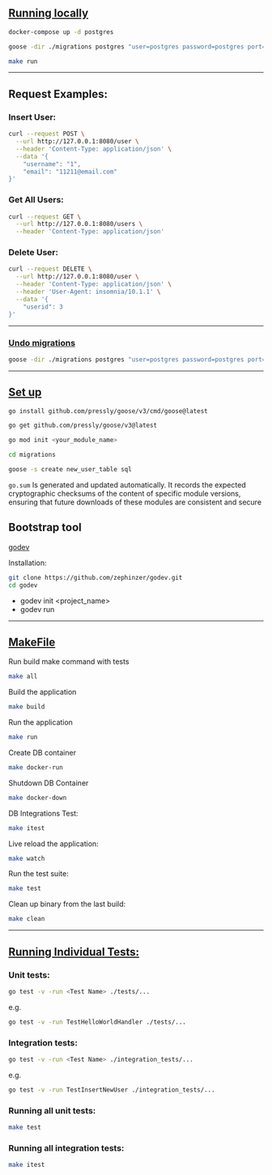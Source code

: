 ## <ins>Running locally</ins>

```bash
docker-compose up -d postgres
```

```bash
goose -dir ./migrations postgres "user=postgres password=postgres port=6432 host=localhost dbname=golang_db sslmode=disable" up
```

```bash
make run
```

---

## Request Examples:

### Insert User:

```bash
curl --request POST \
  --url http://127.0.0.1:8080/user \
  --header 'Content-Type: application/json' \
  --data '{
	"username": "1",
	"email": "11211@email.com"
}'
```

### Get All Users:

```bash
curl --request GET \
  --url http://127.0.0.1:8080/users \
  --header 'Content-Type: application/json'
```

### Delete User:

```bash
curl --request DELETE \
  --url http://127.0.0.1:8080/user \
  --header 'Content-Type: application/json' \
  --header 'User-Agent: insomnia/10.1.1' \
  --data '{
	"userid": 3
}'
```

---

### <ins>Undo migrations</ins>

```bash
goose -dir ./migrations postgres "user=postgres password=postgres port=6432 host=localhost dbname=golang_db sslmode=disable" down-to 0
```

---

## <ins>Set up</ins>

```bash
go install github.com/pressly/goose/v3/cmd/goose@latest
```

```bash
go get github.com/pressly/goose/v3@latest
```

```bash
go mod init <your_module_name>
```

```bash
cd migrations

goose -s create new_user_table sql
```

`go.sum` Is generated and updated automatically. It records the expected cryptographic checksums of the content of specific module versions, ensuring that future downloads of these modules are consistent and secure

## Bootstrap tool

[godev](https://github.com/zephinzer/godev)

Installation:

```bash
git clone https://github.com/zephinzer/godev.git
cd godev
```

-   godev init <project_name>
-   godev run

---

## <ins>MakeFile</ins>

Run build make command with tests

```bash
make all
```

Build the application

```bash
make build
```

Run the application

```bash
make run
```

Create DB container

```bash
make docker-run
```

Shutdown DB Container

```bash
make docker-down
```

DB Integrations Test:

```bash
make itest
```

Live reload the application:

```bash
make watch
```

Run the test suite:

```bash
make test
```

Clean up binary from the last build:

```bash
make clean
```

---

## <ins>Running Individual Tests:</ins>

### Unit tests:

```bash
go test -v -run <Test Name> ./tests/...
```

e.g.

```bash
go test -v -run TestHelloWorldHandler ./tests/...
```

### Integration tests:

```bash
go test -v -run <Test Name> ./integration_tests/...
```

e.g.

```bash
go test -v -run TestInsertNewUser ./integration_tests/...
```

### Running all unit tests:

```bash
make test
```

### Running all integration tests:

```bash
make itest
```
